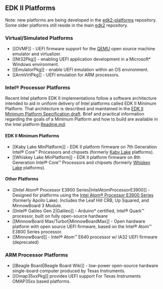 ## EDK II Platforms

Note: new platforms are being developed in the [edk2-platforms](https://github.com/tianocore/edk2-platforms) repository. Some older platforms still reside in the main [edk2](https://github.com/tianocore/edk2) repository.

### Virtual/Simulated Platforms

* [[OVMF]] - UEFI firmware support for the [QEMU](https://www.qemu.org/) open source machine emulator and virtualizer.
* [[Nt32Pkg]] - enabling UEFI application development in a Microsoft* Windows environment.
* [[EmulatorPkg]] - enable UEFI emulation within an OS environment.
* [[ArmVirtPkg]] - UEFI emulation for ARM processors.

### Intel® Processor Platforms

Recent Intel platform EDK II implementations follow a software architecture intended to aid in uniform delivery of Intel platforms called EDK II Minimum Platform. That architecture is described and maintained in the [EDK II Minimum Platform Specification draft](https://tianocore-docs.github.io/edk2-MinimumPlatformSpecification/draft/). Brief and practical information regarding the goals of a Minimum Platform and how to build are available in the Intel platform [Readme.md](https://github.com/tianocore/edk2-platforms/blob/master/Platform/Intel/Readme.md).

#### EDK II Minimum Platforms

* [[Kaby Lake MinPlatform]] - EDK II platform firmware on 7th Generation Intel® Core™ Processors and chipsets (formerly [Kaby Lake](https://ark.intel.com/products/codename/82879/Kaby-Lake) platforms).
* [[Whiskey Lake MinPlatform]] - EDK II platform firmware on 8th Generation Intel® Core™ Processors and chipsets (formerly [Whiskey Lake](https://ark.intel.com/content/www/us/en/ark/products/codename/135883/whiskey-lake.html) platforms).

#### Other Platforms

* [[Intel Atom® Processor E3900 Series|IntelAtomProcessorE3900]] - Designed for platforms using the [Intel Atom® Processor E3900 Series](https://www.intel.com/content/www/us/en/embedded/products/apollo-lake/overview.html) (formerly Apollo Lake). Includes the Leaf Hill CRB, Up Squared, and MinnowBoard 3 Module.
* [[Intel® Galileo Gen 2|Galileo]] - Arduino* certified,  Intel® Quark™ processor, built on fully open-source hardware
* [[MinnowBoard Max/Turbot|MinnowBoardMax]] - Open hardware platform with open source UEFI firmware, based on the Intel® Atom™ E3800 Series processor.
* [[MinnowBoard]] - Intel® Atom™ E640 processor w/ IA32 UEFI firmware (deprecated)

### ARM Processor Platforms

* [[Beagle Board|Beagle Board Wiki]] -  low-power open-source hardware single-board computer produced by Texas Instruments.
* [[Omap35xxPkg]] provides UEFI support For Texas Instruments OMAP35xx based platforms.
